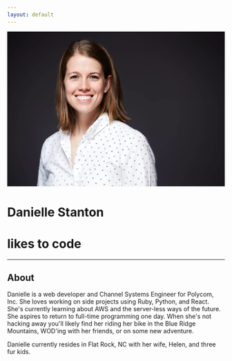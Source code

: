 ```yaml
---
layout: default
---
```

<div class="image-content">
  <div class="image-cropper">
    <img src="/assets/img/danielle.jpg" alt="">
  </div>
</div>
<div class="text-content">
  <h1 class="h1-first">Danielle Stanton</h1>
</div>
<div class="text-content">
  <h1 class="h1-second">likes to code</h1>
</div>

--------------------------------------------

<h2>About</h2>

<p>Danielle is a web developer and Channel Systems Engineer for Polycom, Inc.
  She loves working on side projects using Ruby, Python, and React. She's currently learning 
  about AWS and the server-less ways of the future. She aspires to return to full-time programming one day. When she's not hacking away you'll likely find her riding her bike in the Blue Ridge Mountains, WOD'ing with her friends, or on some new adventure.</p>
<p>Danielle currently resides in Flat Rock, NC with her wife, Helen, and three fur kids.</p>
